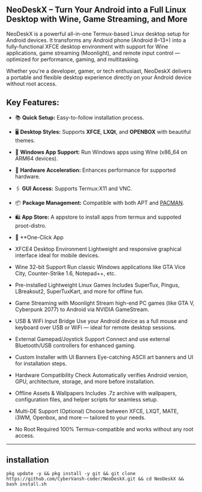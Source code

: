 ## NeoDeskX – Turn Your Android into a Full Linux Desktop with Wine, Game Streaming, and More

NeoDeskX is a powerful all-in-one Termux-based Linux desktop setup for Android devices. It transforms any Android phone (Android 8–13+) into a fully-functional XFCE desktop environment with support for Wine applications, game streaming (Moonlight), and remote input control — optimized for performance, gaming, and multitasking.

Whether you're a developer, gamer, or tech enthusiast, NeoDeskX delivers a portable and flexible desktop experience directly on your Android device without root access.

## Key Features:

- :books: **Quick Setup:** Easy-to-follow installation process.
- :desktop_computer: **Desktop Styles:** Supports **XFCE**, **LXQt**, and **OPENBOX** with beautiful themes.
- :wine_glass: **Windows App Support:** Run Windows apps using Wine (x86_64 on ARM64 devices).
- :mechanical_arm: **Hardware Acceleration:** Enhances performance for supported hardware.
- :paperclips: **GUI Access:** Supports Termux:X11 and VNC.
- :package: **Package Management:** Compatible with both APT and [PACMAN](https://youtu.be/ditNvG5Nxj0).
- :shopping: **App Store:** A appstore to install apps from termux and suppoted proot-distro.
- :jigsaw: **One-Click App

- XFCE4 Desktop Environment
Lightweight and responsive graphical interface ideal for mobile devices.

- Wine 32-bit Support
Run classic Windows applications like GTA Vice City, Counter-Strike 1.6, Notepad++, etc.

- Pre-installed Lightweight Linux Games
Includes SuperTux, Pingus, LBreakout2, SuperTuxKart, and more for offline fun.

- Game Streaming with Moonlight
Stream high-end PC games (like GTA V, Cyberpunk 2077) to Android via NVIDIA GameStream.

- USB & WiFi Input Bridge
Use your Android device as a full mouse and keyboard over USB or WiFi — ideal for remote desktop sessions.

- External Gamepad/Joystick Support
Connect and use external Bluetooth/USB controllers for enhanced gaming.

- Custom Installer with UI Banners
Eye-catching ASCII art banners and UI for installation steps.

- Hardware Compatibility Check
Automatically verifies Android version, GPU, architecture, storage, and more before installation.

- Offline Assets & Wallpapers
Includes .7z archive with wallpapers, configuration files, and helper scripts for seamless setup.

- Multi-DE Support (Optional)
Choose between XFCE, LXQT, MATE, i3WM, Openbox, and more — tailored to your needs.

- No Root Required
100% Termux-compatible and works without any root access.

--- 

## installation 
```
pkg update -y && pkg install -y git && git clone https://github.com/CyberVansh-coder/NeoDeskX.git && cd NeoDeskX && bash install.sh
```
